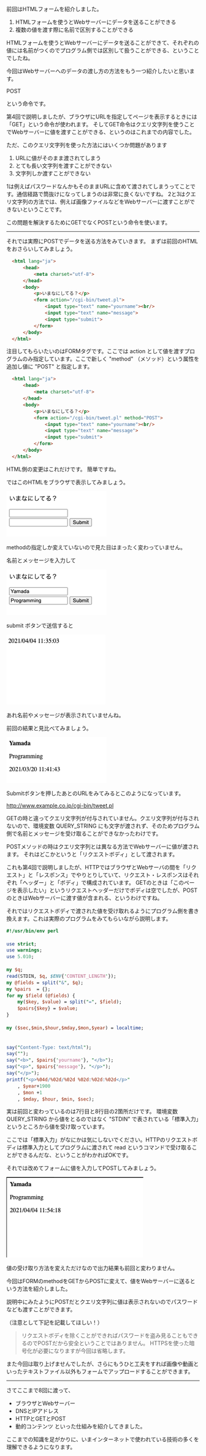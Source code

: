 前回はHTMLフォームを紹介しました。

1. HTMLフォームを使うとWebサーバーにデータを送ることができる
2. 複数の値を渡す際に名前で区別することができる

HTMLフォームを使うとWebサーバーにデータを送ることができて、それぞれの値には名前がつくのでプログラム側では区別して扱うことができる、ということでしたね。

今回はWebサーバーへのデータの渡し方の方法をもう一つ紹介したいと思います。

POST

という命令です。

第4回で説明しましたが、ブラウザにURLを指定してページを表示するときには「GET」という命令が使われます。
そしてGET命令はクエリ文字列を使うことでWebサーバーに値を渡すことができる、というのはこれまでの内容でした。

ただ、このクエリ文字列を使った方法にはいくつか問題があります

1. URLに値がそのまま渡されてしまう
2. とても長い文字列を渡すことができない
3. 文字列しか渡すことができない

1は例えばパスワードなんかもそのままURLに含めて渡されてしまうってことです。通信経路で筒抜けになってしまうのは非常に良くないですね。
2と3はクエリ文字列の方法では、例えば画像ファイルなどをWebサーバーに渡すことができないということです。

この問題を解決するためにGETでなくPOSTという命令を使います。

----
それでは実際にPOSTでデータを送る方法をみていきます。
まずは前回のHTMLをおさらいしてみましょう。

```html
  <html lang="ja">
      <head>
          <meta charset="utf-8">
      </head>
      <body>
          <p>いまなにしてる？</p>
          <form action="/cgi-bin/tweet.pl">
              <input type="text" name="yourname"><br/>
              <input type="text" name="message">
              <input type="submit">
          </form>
      </body>
  </html>
```

注目してもらいたいのはFORMタグです。ここでは action として値を渡すプログラムのみ指定しています。ここで新しく "method" （メソッド）という属性を追加し値に "POST" と指定します。

```html
  <html lang="ja">
      <head>
          <meta charset="utf-8">
      </head>
      <body>
          <p>いまなにしてる？</p>
          <form action="/cgi-bin/tweet.pl" method="POST">
              <input type="text" name="yourname"><br/>
              <input type="text" name="message">
              <input type="submit">
          </form>
      </body>
  </html>
```

HTML側の変更はこれだけです。
簡単ですね。

ではこのHTMLをブラウザで表示してみましょう。

![image](images/07_14.png)

methodの指定しか変えていないので見た目はまったく変わっていません。

名前とメッセージを入力して

![image](images/07_15.png)

submit ボタンで送信すると

![image](images/08_01.png)

あれ名前やメッセージが表示されていませんね。

前回の結果と見比べてみましょう。

![image](images/07_16.png)

Submitボタンを押したあとのURLをみてみるとこのようになっています。

http://www.example.co.jp/cgi-bin/tweet.pl

GETの時と違ってクエリ文字列が付与されていません。クエリ文字列が付与されないので、環境変数 QUERY_STRING にも文字が渡されず、そのためプログラム側で名前とメッセージを受け取ることができなかったわけです。

POSTメソッドの時はクエリ文字列とは異なる方法でWebサーバーに値が渡されます。
それはどこかというと「リクエストボディ」として渡されます。

これも第4回で説明しましたが、HTTPではブラウザとWebサーバの間を「リクエスト」と「レスポンス」でやりとりしていて、リクエスト・レスポンスはそれぞれ「ヘッダー」と「ボディ」で構成されています。
GETのときは「このページを表示したい」というリクエストヘッダーだけでボディは空でしたが、POSTのときはWebサーバーに渡す値が含まれる、というわけですね。

それではリクエストボディで渡された値を受け取れるようにプログラム側を書き換えます。これは実際のプログラムをみてもらいながら説明します。

```perl
#!/usr/bin/env perl

use strict;
use warnings;
use 5.010;

my $q;
read(STDIN, $q, $ENV{'CONTENT_LENGTH'});
my @fields = split("&", $q);
my %pairs  = {};
for my $field (@fields) {
    my($key, $value) = split("=", $field);
    $pairs{$key} = $value;
}

my ($sec,$min,$hour,$mday,$mon,$year) = localtime;


say("Content-Type: text/html");
say("");
say("<b>", $pairs{'yourname'}, "</b>");
say("<p>", $pairs{'message'}, "</p>");
say("</p>");
printf("<p>%04d/%02d/%02d %02d:%02d:%02d</p>"
	, $year+1900
	, $mon +1
	, $mday, $hour, $min, $sec);
```

実は前回と変わっているのは7行目と8行目の2箇所だけです。
環境変数 QUERY_STRING から値をとるのではなく "STDIN" で表されている「標準入力」というところから値を受け取っています。

ここでは「標準入力」がなにかは気にしないでください。HTTPのリクエストボディは標準入力としてプログラムに渡されて read というコマンドで受け取ることができるんだな、ということがわかればOKです。

それでは改めてフォームに値を入力してPOSTしてみましょう。

![image](images/08_02.png)

値の受け取り方法を変えただけなので出力結果も前回と変わりません。

今回はFORMのmethodをGETからPOSTに変えて、値をWebサーバーに送るという方法を紹介しました。

説明中にみたようにPOSTだとクエリ文字列に値は表示されないのでパスワードなども渡すことができます。

（注意として下記を記載してほしい！）
> リクエストボディを除くことができればパスワードを盗み見ることもできるのでPOSTだから安全ということではありません。
HTTPSを使った暗号化が必要になりますが今回は省略します。

また今回は取り上げませんでしたが、さらにもうひと工夫をすれば画像や動画といったテキストファイル以外もフォームでアップロードすることができます。

----
さてここまで8回に渡って、
- ブラウザとWebサーバー
- DNSとIPアドレス
- HTTPとGETとPOST
- 動的コンテンツ
といった仕組みを紹介してきました。

ここまでの知識を足がかりに、いまインターネットで使われている技術の多くを理解できるようになります。

